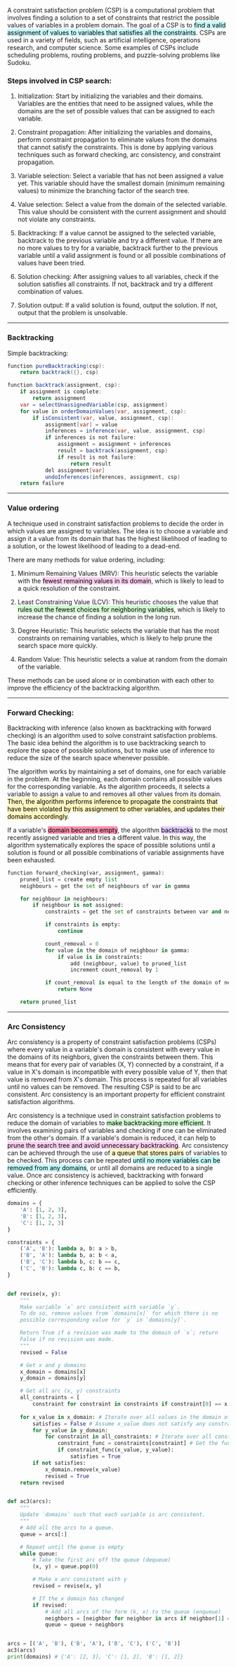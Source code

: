 
A constraint satisfaction problem (CSP) is a computational problem that involves finding a solution to a set of constraints that restrict the possible values of variables in a problem domain. The goal of a CSP is to <mark style="background: #ABF7F7A6;">find a valid assignment of values to variables that satisfies all the constraints</mark>. CSPs are used in a variety of fields, such as artificial intelligence, operations research, and computer science. Some examples of CSPs include scheduling problems, routing problems, and puzzle-solving problems like Sudoku.

### Steps involved in CSP search:

1.  Initialization: Start by initializing the variables and their domains. Variables are the entities that need to be assigned values, while the domains are the set of possible values that can be assigned to each variable.
    
2.  Constraint propagation: After initializing the variables and domains, perform constraint propagation to eliminate values from the domains that cannot satisfy the constraints. This is done by applying various techniques such as forward checking, arc consistency, and constraint propagation.
    
3.  Variable selection: Select a variable that has not been assigned a value yet. This variable should have the smallest domain (minimum remaining values) to minimize the branching factor of the search tree.
    
4.  Value selection: Select a value from the domain of the selected variable. This value should be consistent with the current assignment and should not violate any constraints.
    
5.  Backtracking: If a value cannot be assigned to the selected variable, backtrack to the previous variable and try a different value. If there are no more values to try for a variable, backtrack further to the previous variable until a valid assignment is found or all possible combinations of values have been tried.
    
6.  Solution checking: After assigning values to all variables, check if the solution satisfies all constraints. If not, backtrack and try a different combination of values.
    
7.  Solution output: If a valid solution is found, output the solution. If not, output that the problem is unsolvable.

---
### Backtracking

Simple backtracking:

```java
function pureBacktracking(csp):
    return backtrack({}, csp)

function backtrack(assignment, csp):
    if assignment is complete:
        return assignment
    var = selectUnassignedVariable(csp, assignment)
    for value in orderDomainValues(var, assignment, csp):
        if isConsistent(var, value, assignment, csp):
            assignment[var] = value
            inferences = inference(var, value, assignment, csp)
            if inferences is not failure:
                assignment = assignment + inferences
                result = backtrack(assignment, csp)
                if result is not failure:
                    return result
            del assignment[var]
            undoInferences(inferences, assignment, csp)
    return failure
```

---
### Value ordering

A technique used in constraint satisfaction problems to decide the order in which values are assigned to variables. The idea is to choose a variable and assign it a value from its domain that has the highest likelihood of leading to a solution, or the lowest likelihood of leading to a dead-end.

There are many methods for value ordering, including:

1.  Minimum Remaining Values (MRV): This heuristic selects the variable with the <mark style="background: #FFB8EBA6;">fewest remaining values in its domain</mark>, which is likely to lead to a quick resolution of the constraint.
    
2.  Least Constraining Value (LCV): This heuristic chooses the value that <mark style="background: #BBFABBA6;">rules out the fewest choices for neighboring variables</mark>, which is likely to increase the chance of finding a solution in the long run.
    
3.  Degree Heuristic: This heuristic selects the variable that has the most constraints on remaining variables, which is likely to help prune the search space more quickly.
    
4.  Random Value: This heuristic selects a value at random from the domain of the variable.
    

These methods can be used alone or in combination with each other to improve the efficiency of the backtracking algorithm.

---

### Forward Checking:

Backtracking with inference (also known as backtracking with forward checking) is an algorithm used to solve constraint satisfaction problems. The basic idea behind the algorithm is to use backtracking search to explore the space of possible solutions, but to make use of inference to reduce the size of the search space whenever possible.

The algorithm works by maintaining a set of domains, one for each variable in the problem. At the beginning, each domain contains all possible values for the corresponding variable. As the algorithm proceeds, it selects a variable to assign a value to and removes all other values from its domain. <mark style="background: #FFF3A3A6;">Then, the algorithm performs inference to propagate the constraints that have been violated by this assignment to other variables, and updates their domains accordingly</mark>.

If a variable's <mark style="background: #FF5582A6;">domain becomes empty</mark>, the algorithm <mark style="background: #D2B3FFA6;">backtracks</mark> to the most recently assigned variable and tries a different value. In this way, the algorithm systematically explores the space of possible solutions until a solution is found or all possible combinations of variable assignments have been exhausted.

```python
function forward_checking(var, assignment, gamma):
    pruned_list = create empty list
    neighbours = get the set of neighbours of var in gamma

    for neighbour in neighbours:
        if neighbour is not assigned:
            constraints = get the set of constraints between var and neighbour in gamma

            if constraints is empty:
                continue

            count_removal = 0
            for value in the domain of neighbour in gamma:
                if value is in constraints:
                    add (neighbour, value) to pruned_list
                    increment count_removal by 1

            if count_removal is equal to the length of the domain of neighbour in gamma:
                return None

    return pruned_list
```

---

### Arc Consistency

Arc consistency is a property of constraint satisfaction problems (CSPs) where every value in a variable's domain is consistent with every value in the domains of its neighbors, given the constraints between them. This means that for every pair of variables (X, Y) connected by a constraint, if a value in X's domain is incompatible with every possible value of Y, then that value is removed from X's domain. This process is repeated for all variables until no values can be removed. The resulting CSP is said to be arc consistent. Arc consistency is an important property for efficient constraint satisfaction algorithms.

Arc consistency is a technique used in constraint satisfaction problems to reduce the domain of variables to <mark style="background: #BBFABBA6;">make backtracking more efficient</mark>. It involves examining pairs of variables and checking if one can be eliminated from the other's domain. If a variable's domain is reduced, it can help to<mark style="background: #FFB8EBA6;"> prune the search tree and avoid unnecessary backtracking</mark>.
Arc consistency can be achieved through the use of<mark style="background: #FFF3A3A6;"> a queue that stores pairs</mark> of variables to be checked. This process can be repeated <mark style="background: #ABF7F7A6;">until no more variables can be removed from any domains</mark>, or until all domains are reduced to a single value. Once arc consistency is achieved, backtracking with forward checking or other inference techniques can be applied to solve the CSP efficiently.

```python
domains = {
    'A': [1, 2, 3],
    'B': [1, 2, 3],
    'C': [1, 2, 3]
}

constraints = {
    ('A', 'B'): lambda a, b: a > b,
    ('B', 'A'): lambda b, a: b < a,
    ('B', 'C'): lambda b, c: b == c,
    ('C', 'B'): lambda c, b: c == b,
}


def revise(x, y):
    """
    Make variable `x` arc consistent with variable `y`.
    To do so, remove values from `domains[x]` for which there is no
    possible corresponding value for `y` in `domains[y]`.

    Return True if a revision was made to the domain of `x`; return
    False if no revision was made.
    """
    revised = False

    # Get x and y domains
    x_domain = domains[x]
    y_domain = domains[y]

    # Get all arc (x, y) constraints
    all_constraints = [
        constraint for constraint in constraints if constraint[0] == x and constraint[1] == y]
        
    for x_value in x_domain: # Iterate over all values in the domain of x
        satisfies = False # Assume x_value does not satisfy any constraint with y
        for y_value in y_domain:
            for constraint in all_constraints: # Iterate over all constraints between x and y
                constraint_func = constraints[constraint] # Get the function associated with the constraint
                if constraint_func(x_value, y_value):
                    satisfies = True
        if not satisfies:
            x_domain.remove(x_value)
            revised = True
    return revised


def ac3(arcs):
    """
    Update `domains` such that each variable is arc consistent.
    """
    # Add all the arcs to a queue.
    queue = arcs[:]

    # Repeat until the queue is empty
    while queue:
        # Take the first arc off the queue (dequeue)
        (x, y) = queue.pop(0)

        # Make x arc consistent with y
        revised = revise(x, y)

        # If the x domain has changed
        if revised:
            # Add all arcs of the form (k, x) to the queue (enqueue)
            neighbors = [neighbor for neighbor in arcs if neighbor[1] == x]
            queue = queue + neighbors


arcs = [('A', 'B'), ('B', 'A'), ('B', 'C'), ('C', 'B')]
ac3(arcs)
print(domains) # {'A': [2, 3], 'C': [1, 2], 'B': [1, 2]}
```

